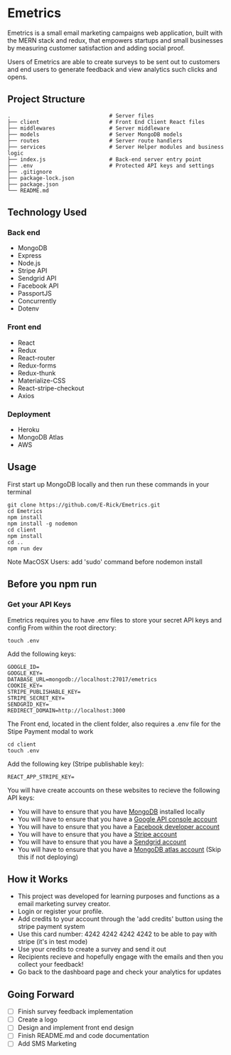 # Emetrics

Emetrics is a small email marketing campaigns web application, built with the MERN stack and redux, that empowers startups and small businesses by measuring customer satisfaction and adding social proof. 

Users of Emetrics are able to create surveys to be sent out to customers and end users to generate feedback and view analytics such clicks and opens.

## Project Structure 

    .                               # Server files
    ├── client                      # Front End Client React files
    ├── middlewares                 # Server middleware
    ├── models                      # Server MongoDB models
    ├── routes                      # Server route handlers
    ├── services                    # Server Helper modules and business logic
    ├── index.js                    # Back-end server entry point
    ├── .env                        # Protected API keys and settings
    ├── .gitignore
    ├── package-lock.json
    ├── package.json
    └── README.md

## Technology Used

### Back end

* MongoDB
* Express
* Node.js
* Stripe API
* Sendgrid API
* Facebook API
* PassportJS
* Concurrently
* Dotenv

### Front end

* React
* Redux
* React-router
* Redux-forms
* Redux-thunk
* Materialize-CSS
* React-stripe-checkout
* Axios

### Deployment

* Heroku
* MongoDB Atlas
* AWS

## Usage

First start up MongoDB locally and then run these commands in your terminal

```Shell
git clone https://github.com/E-Rick/Emetrics.git
cd Emetrics
npm install
npm install -g nodemon
cd client
npm install
cd ..
npm run dev
```

Note MacOSX Users: add 'sudo' command before nodemon install

## Before you npm run

### Get your API Keys

Emetrics requires you to have .env files to store your secret API keys and config
From within the root directory:

```shell
touch .env
```

Add the following keys:

```Shell
GOOGLE_ID=
GOOGLE_KEY=
DATABASE_URL=mongodb://localhost:27017/emetrics
COOKIE_KEY=
STRIPE_PUBLISHABLE_KEY=
STRIPE_SECRET_KEY=
SENDGRID_KEY=
REDIRECT_DOMAIN=http://localhost:3000
```

The Front end, located in the client folder, also requires a .env file for the Stipe Payment modal to work

```shell
cd client
touch .env
```

Add the following key (Stripe publishable key):

```Shell
REACT_APP_STRIPE_KEY=
```

You will have create accounts on these websites to recieve the following API keys:

* You will have to ensure that you have [MongoDB](https://www.mongodb.com) installed locally
* You will have to ensure that you have a [Google API console account](https://console.developers.google.com/)
* You will have to ensure that you have a [Facebook developer account](https://developers.facebook.com/)
* You will have to ensure that you have a [Stripe account](https://stripe.com)
* You will have to ensure that you have a [Sendgrid account](https://sendgrid.com)
* You will have to ensure that you have a [MongoDB atlas account](https://www.mongodb.com/cloud/atlas) (Skip this if not deploying)
  
## How it Works

* This project was developed for learning purposes and functions as a email marketing survey creator.
* Login or register your profile.
* Add credits to your account through the 'add credits' button using the stripe payment system
* Use this card number: 4242 4242 4242 4242 to be able to pay with stripe (it's in test mode)
* Use your credits to create a survey and send it out
* Recipients recieve and hopefully engage with the emails and then you collect your feedback!
* Go back to the dashboard page and check your analytics for updates

## Going Forward

- [ ] Finish survey feedback implementation
- [ ] Create a logo
- [ ] Design and implement front end design
- [ ] Finish README.md and code documentation
- [ ] Add SMS Marketing
